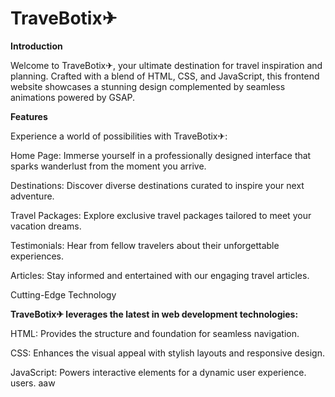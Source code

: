 # TraveBotix✈

**Introduction**

Welcome to TraveBotix✈, your ultimate destination for travel inspiration and planning. Crafted with a blend of HTML, CSS, and JavaScript, this frontend website showcases a stunning design complemented by seamless animations powered by GSAP.

**Features**

Experience a world of possibilities with TraveBotix✈:

Home Page: Immerse yourself in a professionally designed interface that sparks wanderlust from the moment you arrive.

Destinations: Discover diverse destinations curated to inspire your next adventure.

Travel Packages: Explore exclusive travel packages tailored to meet your vacation dreams.

Testimonials: Hear from fellow travelers about their unforgettable experiences.

Articles: Stay informed and entertained with our engaging travel articles.

Cutting-Edge Technology

**TraveBotix✈ leverages the latest in web development technologies:**

HTML: Provides the structure and foundation for seamless navigation.

CSS: Enhances the visual appeal with stylish layouts and responsive design.

JavaScript: Powers interactive elements for a dynamic user experience. users.
aaw
